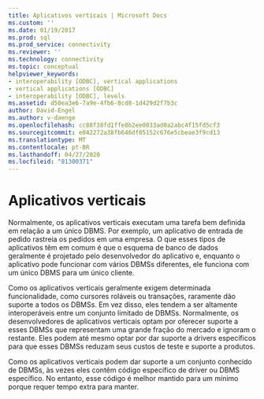 ```yaml
---
title: Aplicativos verticais | Microsoft Docs
ms.custom: ''
ms.date: 01/19/2017
ms.prod: sql
ms.prod_service: connectivity
ms.reviewer: ''
ms.technology: connectivity
ms.topic: conceptual
helpviewer_keywords:
- interoperability [ODBC], vertical applications
- vertical applications [ODBC]
- interoperability [ODBC], levels
ms.assetid: d50ea3e6-7a9e-4fb6-8cd8-1d429d2f7b3c
author: David-Engel
ms.author: v-daenge
ms.openlocfilehash: cc88f38fd1ffe8b2ee0033ad0a2abc4f15fd5cf3
ms.sourcegitcommit: e042272a38fb646df05152c676e5cbeae3f9cd13
ms.translationtype: MT
ms.contentlocale: pt-BR
ms.lasthandoff: 04/27/2020
ms.locfileid: "81300371"
---
```

# <a name="vertical-applications"></a>Aplicativos verticais
Normalmente, os aplicativos verticais executam uma tarefa bem definida em relação a um único DBMS. Por exemplo, um aplicativo de entrada de pedido rastreia os pedidos em uma empresa. O que esses tipos de aplicativos têm em comum é que o esquema de banco de dados geralmente é projetado pelo desenvolvedor do aplicativo e, enquanto o aplicativo pode funcionar com vários DBMSs diferentes, ele funciona com um único DBMS para um único cliente.  
  
 Como os aplicativos verticais geralmente exigem determinada funcionalidade, como cursores roláveis ou transações, raramente dão suporte a todos os DBMSs. Em vez disso, eles tendem a ser altamente interoperáveis entre um conjunto limitado de DBMSs. Normalmente, os desenvolvedores de aplicativos verticais optam por oferecer suporte a esses DBMSs que representam uma grande fração do mercado e ignoram o restante. Eles podem até mesmo optar por dar suporte a drivers específicos para que esses DBMSs reduzam seus custos de teste e suporte a produtos.  
  
 Como os aplicativos verticais podem dar suporte a um conjunto conhecido de DBMSs, às vezes eles contêm código específico de driver ou DBMS específico. No entanto, esse código é melhor mantido para um mínimo porque requer tempo extra para manter.
